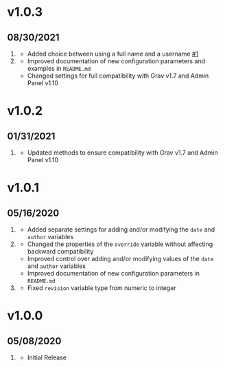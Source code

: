 # v1.0.3
## 08/30/2021

1. [](#new)
    * Added choice between using a full name and a username [#1](https://github.com/petira/grav-plugin-stamp/issues/1)
1. [](#improved)
    * Improved documentation of new configuration parameters and examples in `README.md`
    * Changed settings for full compatibility with Grav v1.7 and Admin Panel v1.10

# v1.0.2
## 01/31/2021

1. [](#improved)
    * Updated methods to ensure compatibility with Grav v1.7 and Admin Panel v1.10

# v1.0.1
## 05/16/2020

1. [](#new)
    * Added separate settings for adding and/or modifying the `date` and `author` variables
1. [](#improved)
    * Changed the properties of the `override` variable without affecting backward compatibility
    * Improved control over adding and/or modifying values of the `date` and `author` variables
    * Improved documentation of new configuration parameters in `README.md`
1. [](#bugfix)
    * Fixed `revision` variable type from numeric to integer

# v1.0.0
##  05/08/2020

1. [](#new)
    * Initial Release
